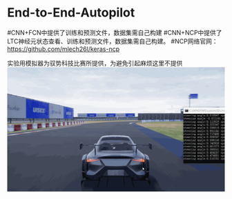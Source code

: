 # End-to-End-Autopilot
#CNN+FCN中提供了训练和预测文件，数据集需自己构建
#CNN+NCP中提供了LTC神经元状态查看、训练和预测文件，数据集需自己构建。
#NCP网络官网：https://github.com/mlech26l/keras-ncp

实验用模拟器为驭势科技比赛所提供，为避免引起麻烦这里不提供
![Image text](https://github.com/xiao-hua-sheng/End-to-End-Autopilot/blob/main/runing.gif)
